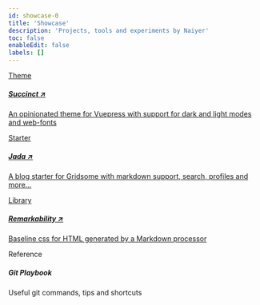 ```yaml
---
id: showcase-0
title: 'Showcase'
description: 'Projects, tools and experiments by Naiyer'
toc: false
enableEdit: false
labels: []
---
```


<div class="grid-md">
  <div class="grid-md-cell">
    <div class="card">
      <a href="https://mflash.dev/vuepress-theme-succinct/" target="_blank" rel="noopener noreferrer">
        <div class="card-metadata">Theme</div>
        <h5 class="card-title">Succinct &nearr;</h5>
        <p class="card-description">An opinionated theme for Vuepress with support for dark and light modes and web-fonts</p>
      </a>
    </div>
  </div>
  <div class="grid-md-cell">
    <div class="card">
      <a href="https://github.com/Microflash/jada" target="_blank" rel="noopener noreferrer">
        <div class="card-metadata">Starter</div>
        <h5 class="card-title">Jada &nearr;</h5>
        <p class="card-description">A blog starter for Gridsome with markdown support, search, profiles and more…</p>
      </a>
    </div>
  </div>
  <div class="grid-md-cell">
    <div class="card">
      <a href="https://mflash.dev/remarkability/" target="_blank" rel="noopener noreferrer">
        <div class="card-metadata">Library</div>
        <h5 class="card-title">Remarkability &nearr;</h5>
        <p class="card-description">Baseline css for HTML generated by a Markdown processor</p>
      </a>
    </div>
  </div>
  <div class="grid-md-cell">
    <div class="card">
      <g-link to="/showcase/git-playbook/">
        <div class="card-metadata">Reference</div>
        <h5 class="card-title">Git Playbook</h5>
        <p class="card-description">Useful git commands, tips and shortcuts</p>
      </g-link>
    </div>
  </div>
</div>
